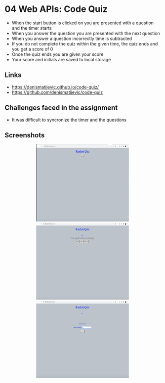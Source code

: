 # 04 Web APIs: Code Quiz

* When the start button is clicked on you are presented with a question and the timer starts
* When you answer the question you are presented with the next question
* When you answer a question incorrectly time is subtracted
* If you do not complete the quiz within the given time, the quiz ends and you get a score of 0
* Once the quiz ends you are given your score
* Your score and initials are saved to local storage 

## Links

* https://denismatijevic.github.io/code-quiz/
* https://github.com/denismatijevic/code-quiz

## Challenges faced in the assignment

* It was difficult to syncronize the timer and the questions 

## Screenshots

<p style ="text-align:center;">
<img src="photos/quizstart.png" width="300" alt= "start" height="250"/>
<img src="photos/questionsfive.png"  width="300" alt="questions" height="250"/>
<img src="photos/savinghighscore.png" width="300" alt="high score" height="250"/>
</p>